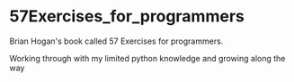 # 57Exercises_for_programmers

Brian Hogan's book called 57 Exercises for programmers.

Working through with my limited python knowledge and growing along the way
